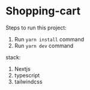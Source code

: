# Shopping-cart

Steps to run this project:

1. Run `yarn install` command
2. Run `yarn dev` command

stack:

1. Nextjs
2. typescript
3. tailwindcss
